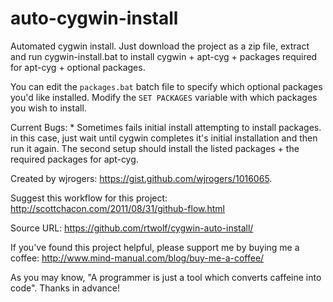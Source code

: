 auto-cygwin-install
===================

Automated cygwin install. Just download the project as a zip file, extract and run cygwin-install.bat to install cygwin + apt-cyg + packages required for apt-cyg + optional packages.

You can edit the `packages.bat` batch file to specify which optional packages you'd like installed. Modify the `SET PACKAGES` variable with 
which packages you wish to install.

Current Bugs:
    * Sometimes fails initial install attempting to install packages.
        in this case, just wait until cygwin completes it's initial 
        installation and then run it again. The second setup
        should install the listed packages + the required 
        packages for apt-cyg.





Created by wjrogers: https://gist.github.com/wjrogers/1016065.

Suggest this workflow for this project: http://scottchacon.com/2011/08/31/github-flow.html

Source URL:
https://github.com/rtwolf/cygwin-auto-install/

If you've found this project helpful, please support me by buying me a coffee: http://www.mind-manual.com/blog/buy-me-a-coffee/

As you may know, "A programmer is just a tool which converts caffeine into code". Thanks in advance!
